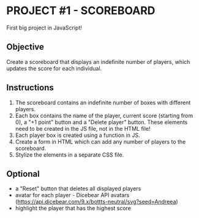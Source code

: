# PROJECT #1 - SCOREBOARD

First big project in JavaScript!

## Objective

Create a scoreboard that displays an indefinite number of players, which updates the score for each individual.

## Instructions

1. The scoreboard contains an indefinite number of boxes with different players.
2. Each box contains the name of the player, current score (starting from 0), a "+1 point" button and a "Delete player" button. These elements need to be created in the JS file, not in the HTML file!
3. Each player box is created using a function in JS.
4. Create a form in HTML which can add any number of players to the scoreboard.
5. Stylize the elements in a separate CSS file.

## Optional

- a "Reset" button that deletes all displayed players
- avatar for each player - Dicebear API avatars (https://api.dicebear.com/9.x/bottts-neutral/svg?seed=Andreea)
- highlight the player that has the highest score
